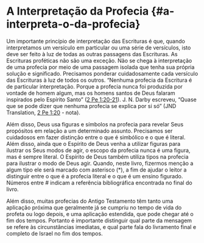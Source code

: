 # A Interpretação da Profecia {#a-interpreta-o-da-profecia}

Um importante princípio de interpretação das Escrituras é que, quando interpretamos um versículo em particular ou uma série de versículos, isto deve ser feito à luz de todas as outras passagens das Escrituras. As Escrituras proféticas não são uma exceção. Não se chega à interpretação de uma profecia por meio de uma passagem isolada que tenha sua própria solução e significado. Precisamos ponderar cuidadosamente cada versículo das Escrituras à luz de todos os outros. “Nenhuma profecia da Escritura é de particular interpretação. Porque a profecia nunca foi produzida por vontade de homem algum, mas os homens santos de Deus falaram inspirados pelo Espírito Santo” ([2 Pe 1:20-21](http://bibliaonline.com.br/acf/2pe/1/20-21)). J. N. Darby escreveu, “Quase que se pode dizer que nenhuma profecia se explica por si só” (JND Translation, [2 Pe 1:20](http://bibliaonline.com.br/acf/2pe/1/20) - nota).

Além disso, Deus usa figuras e símbolos na profecia para revelar Seus propósitos em relação a um determinado assunto. Precisamos ser cuidadosos em fazer distinção entre o que é simbólico e o que é literal. Além disso, ainda que o Espírito de Deus venha a utilizar figuras para ilustrar os Seus modos de agir, o escopo da profecia nunca é uma figura, mas é sempre literal. O Espírito de Deus também utiliza tipos na profecia para ilustrar o modo de Deus agir. Quando, neste livro, fizermos menção a algum tipo ele será marcado com asterisco (*), a fim de ajudar o leitor a distinguir entre o que é a profecia literal e o que é um ensino figurado. Números entre # indicam a referência bibliográfica encontrada no final do livro.

Além disso, muitas profecias do Antigo Testamento têm tanto uma aplicação próxima que geralmente já se cumpriu no tempo de vida do profeta ou logo depois, e uma aplicação estendida, que pode chegar até o fim dos tempos. Portanto é importante distinguir qual parte da mensagem se refere às circunstâncias imediatas, e qual parte fala do livramento final e completo de Israel no fim dos tempos.